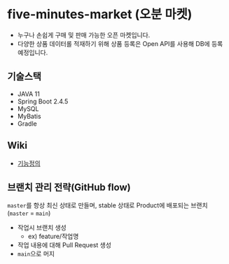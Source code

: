 # five-minutes-market (오분 마켓)

- 누구나 손쉽게 구매 및 판매 가능한 오픈 마켓입니다.
- 다양한 상품 데이터롤 적재하기 위해 상품 등록은 Open API를 사용해 DB에 등록 예정입니다.

## 기술스택

- JAVA 11
- Spring Boot 2.4.5 
- MySQL
- MyBatis
- Gradle

## Wiki

- [기능정의](https://github.com/f-lab-edu/five-minutes-market/wiki/%EC%98%A4%EB%B6%84%EB%A7%88%EC%BC%93-%EA%B8%B0%EB%8A%A5-%EC%A0%95%EC%9D%98)

## 브랜치 관리 전략(GitHub flow)

`master`를 항상 최신 상태로 만들며, stable 상태로 Product에 배포되는 브랜치 (`master` = `main`)

- 작업시 브랜치 생성
    - ex) feature/작업명
- 작업 내용에 대해 Pull Request 생성
- `main`으로 머지